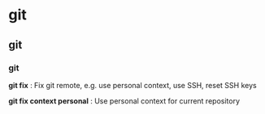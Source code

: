 # git

## git

### git

**git fix**
: Fix git remote, e.g. use personal context, use SSH, reset SSH keys

**git fix context personal**
: Use personal context for current repository

